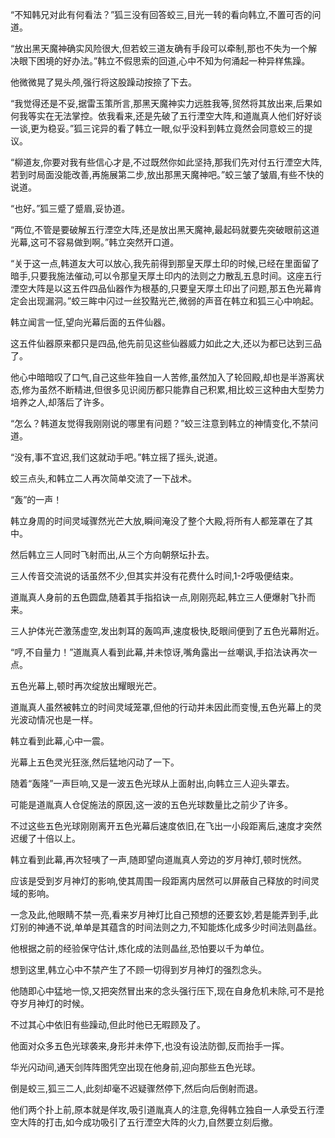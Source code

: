 
“不知韩兄对此有何看法？”狐三没有回答蛟三,目光一转的看向韩立,不置可否的问道。

“放出黑天魔神确实风险很大,但若蛟三道友确有手段可以牵制,那也不失为一个解决眼下困境的好办法。”韩立不假思索的回道,心中不知为何涌起一种异样焦躁。

他微微晃了晃头颅,强行将这股躁动按捺了下去。

“我觉得还是不妥,据雷玉策所言,那黑天魔神实力远胜我等,贸然将其放出来,后果如何我等实在无法掌控。依我看来,还是先破了五行湮空大阵,和道胤真人他们好好谈一谈,更为稳妥。”狐三诧异的看了韩立一眼,似乎没料到韩立竟然会同意蛟三的提议。

“柳道友,你要对我有些信心才是,不过既然你如此坚持,那我们先对付五行湮空大阵,若到时局面没能改善,再施展第二步,放出那黑天魔神吧。”蛟三皱了皱眉,有些不快的说道。

“也好。”狐三蹙了蹙眉,妥协道。

“两位,不管是要破解五行湮空大阵,还是放出黑天魔神,最起码就要先突破眼前这道光幕,这可不容易做到啊。”韩立突然开口道。

“关于这一点,韩道友大可以放心,我先前得到那皇天厚土印的时候,已经在里面留了暗手,只要我施法催动,可以令那皇天厚土印内的法则之力散乱五息时间。这座五行湮空大阵是以这五件四品仙器作为根基的,只要皇天厚土印出了问题,那五色光幕肯定会出现漏洞。”蛟三眸中闪过一丝狡黠光芒,微弱的声音在韩立和狐三心中响起。

韩立闻言一怔,望向光幕后面的五件仙器。

这五件仙器原来都只是四品,他先前见这些仙器威力如此之大,还以为都已达到三品了。

他心中暗暗叹了口气,自己这些年独自一人苦修,虽然加入了轮回殿,却也是半游离状态,修为虽然不断精进,但很多见识阅历都只能靠自己积累,相比蛟三这种由大型势力培养之人,却落后了许多。

“怎么？韩道友觉得我刚刚说的哪里有问题？”蛟三注意到韩立的神情变化,不禁问道。

“没有,事不宜迟,我们这就动手吧。”韩立摇了摇头,说道。

蛟三点头,和韩立二人再次简单交流了一下战术。

“轰”的一声！

韩立身周的时间灵域骤然光芒大放,瞬间淹没了整个大殿,将所有人都笼罩在了其中。

然后韩立三人同时飞射而出,从三个方向朝祭坛扑去。

三人传音交流说的话虽然不少,但其实并没有花费什么时间,1-2呼吸便结束。

道胤真人身前的五色圆盘,随着其手指掐诀一点,刚刚亮起,韩立三人便爆射飞扑而来。

三人护体光芒激荡虚空,发出刺耳的轰鸣声,速度极快,眨眼间便到了五色光幕附近。

“哼,不自量力！”道胤真人看到此幕,并未惊讶,嘴角露出一丝嘲讽,手掐法诀再次一点。

五色光幕上,顿时再次绽放出耀眼光芒。

道胤真人虽然被韩立的时间灵域笼罩,但他的行动并未因此而变慢,五色光幕上的灵光波动情况也是一样。

韩立看到此幕,心中一震。

光幕上五色灵光狂涨,然后猛地闪动了一下。

随着“轰隆”一声巨响,又是一波五色光球从上面射出,向韩立三人迎头罩去。

可能是道胤真人仓促施法的原因,这一波的五色光球数量比之前少了许多。

不过这些五色光球刚刚离开五色光幕后速度依旧,在飞出一小段距离后,速度才突然迟缓了十倍以上。

韩立看到此幕,再次轻咦了一声,随即望向道胤真人旁边的岁月神灯,顿时恍然。

应该是受到岁月神灯的影响,使其周围一段距离内居然可以屏蔽自己释放的时间灵域的影响。

一念及此,他眼睛不禁一亮,看来岁月神灯比自己预想的还要玄妙,若是能弄到手,此灯别的神通不说,单单是其蕴含的时间法则之力,不知能炼化成多少时间法则晶丝。

他根据之前的经验保守估计,炼化成的法则晶丝,恐怕要以千为单位。

想到这里,韩立心中不禁产生了不顾一切得到岁月神灯的强烈念头。

他随即心中猛地一惊,又把突然冒出来的念头强行压下,现在自身危机未除,可不是抢夺岁月神灯的时候。

不过其心中依旧有些躁动,但此时他已无暇顾及了。

他面对众多五色光球袭来,身形并未停下,也没有设法防御,反而抬手一挥。

华光闪动间,通天剑阵阵图凭空出现在他身前,迎向那些五色光球。

倒是蛟三,狐三二人,此刻却毫不迟疑骤然停下,然后向后倒射而退。

他们两个扑上前,原本就是佯攻,吸引道胤真人的注意,免得韩立独自一人承受五行湮空大阵的打击,如今成功吸引了五行湮空大阵的火力,自然要立刻后撤。